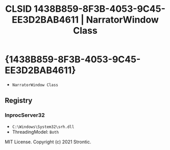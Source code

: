 ﻿---
title: "CLSID 1438B859-8F3B-4053-9C45-EE3D2BAB4611 | NarratorWindow Class"
excerpt: What is COM-Object CLSID 1438B859-8F3B-4053-9C45-EE3D2BAB4611?
---

# {1438B859-8F3B-4053-9C45-EE3D2BAB4611}

* `NarratorWindow Class`

## Registry


### InprocServer32

* `C:\Windows\System32\srh.dll`
* ThreadingModel: `Both`

MIT License. Copyright (c) 2021 Strontic.


